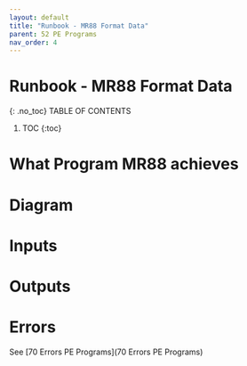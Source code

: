 ```yaml
---
layout: default
title: "Runbook - MR88 Format Data"
parent: 52 PE Programs
nav_order: 4
---
```


# Runbook - MR88 Format Data
{: .no_toc}
TABLE OF CONTENTS 
1. TOC
{:toc}  


# What Program MR88 achieves



# Diagram



# Inputs




# Outputs



# Errors
See [70 Errors PE Programs](70 Errors PE Programs)

